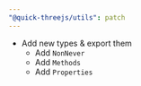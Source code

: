```yaml
---
"@quick-threejs/utils": patch
---
```


- Add new types & export them
  - Add `NonNever`
  - Add `Methods`
  - Add `Properties`
